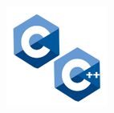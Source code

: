 <p align="center">
  <img src="https://github.com/Mat3usCod3/scripts-in-c-and-cpp/blob/main/logo.png?raw=true"/>
</p>